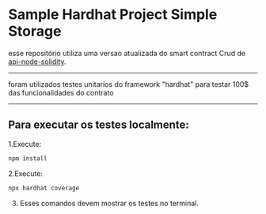 # Sample Hardhat Project Simple Storage

esse repositório utiliza uma versao atualizada do smart contract Crud de <a href="https://github.com/GreatApe77/crud-api-node-solidity/blob/main/README.md">api-node-solidity</a>.
<hr>
foram utilizados testes unitarios do framework "hardhat" para testar 100$ das funcionalidades do contrato
<hr>

## Para executar os testes localmente:

1.Execute:

```bash
npm install
```

2.Execute:

```bash
npx hardhat coverage
```

3. Esses comandos devem mostrar os testes no terminal.